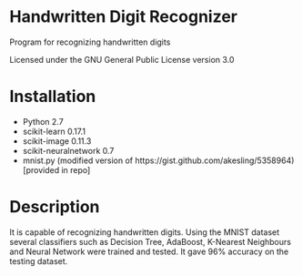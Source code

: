 # Handwritten Digit Recognizer
Program for recognizing handwritten digits

Licensed under the GNU General Public License version 3.0

# Installation
<ul>
<li>Python 2.7</li>
<li>scikit-learn 0.17.1</li>
<li>scikit-image  0.11.3</li>
<li>scikit-neuralnetwork 0.7</li>
<li>mnist.py (modified version of https://gist.github.com/akesling/5358964) [provided in repo]</li>
</ul>

# Description
It is capable of recognizing handwritten digits. Using the MNIST dataset several classifiers such as Decision Tree, AdaBoost, K-Nearest Neighbours and Neural Network were trained and tested. It gave 96% accuracy on the testing dataset.
